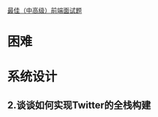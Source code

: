 [最佳（中高级）前端面试题](https://www.jianshu.com/p/d7c31c56229f)

# 困难 #


# 系统设计 #
## 2.谈谈如何实现Twitter的全栈构建 ##